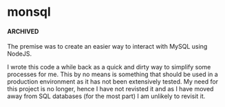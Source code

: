 # monsql
#### ARCHIVED

The premise was to create an easier way to interact with MySQL using NodeJS.

I wrote this code a while back as a quick and dirty way to simplify some processes for me. This by no means is something that should be used in a production environment as it has not been extensively tested.
My need for this project is no longer, hence I have not revisted it and as I have moved away from SQL databases (for the most part) I am unlikely to revisit it.
